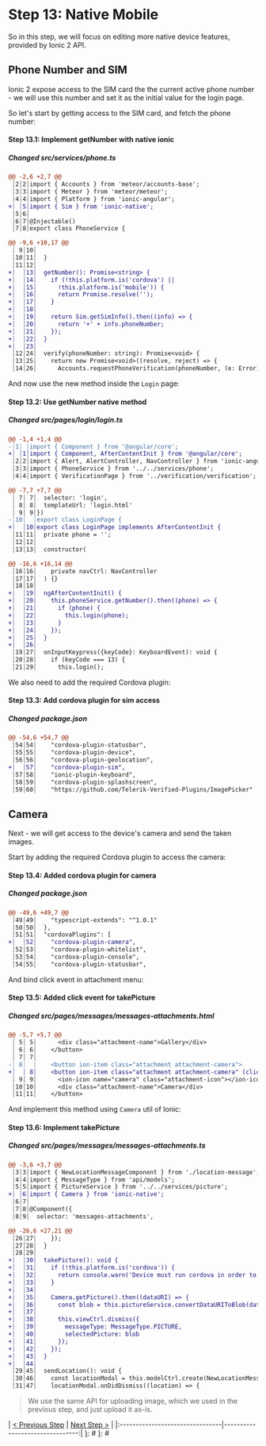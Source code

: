 [{]: <region> (header)
# Step 13: Native Mobile
[}]: #
[{]: <region> (body)
So in this step, we will focus on editing more native device features, provided by Ionic 2 API. 

## Phone Number and SIM

Ionic 2 expose access to the SIM card the the current active phone number - we will use this number and set it as the initial value for the login page.

So let's start by getting access to the SIM card, and fetch the phone number:

[{]: <helper> (diff_step 13.1)
#### Step 13.1: Implement getNumber with native ionic

##### Changed src/services/phone.ts
```diff
@@ -2,6 +2,7 @@
 ┊2┊2┊import { Accounts } from 'meteor/accounts-base';
 ┊3┊3┊import { Meteor } from 'meteor/meteor';
 ┊4┊4┊import { Platform } from 'ionic-angular';
+┊ ┊5┊import { Sim } from 'ionic-native';
 ┊5┊6┊
 ┊6┊7┊@Injectable()
 ┊7┊8┊export class PhoneService {
```
```diff
@@ -9,6 +10,17 @@
 ┊ 9┊10┊
 ┊10┊11┊  }
 ┊11┊12┊
+┊  ┊13┊  getNumber(): Promise<string> {
+┊  ┊14┊    if (!this.platform.is('cordova') ||
+┊  ┊15┊      !this.platform.is('mobile')) {
+┊  ┊16┊      return Promise.resolve('');
+┊  ┊17┊    }
+┊  ┊18┊
+┊  ┊19┊    return Sim.getSimInfo().then((info) => {
+┊  ┊20┊      return '+' + info.phoneNumber;
+┊  ┊21┊    });
+┊  ┊22┊  }
+┊  ┊23┊
 ┊12┊24┊  verify(phoneNumber: string): Promise<void> {
 ┊13┊25┊    return new Promise<void>((resolve, reject) => {
 ┊14┊26┊      Accounts.requestPhoneVerification(phoneNumber, (e: Error) => {
```
[}]: #

And now use the new method inside the `Login` page:

[{]: <helper> (diff_step 13.2)
#### Step 13.2: Use getNumber native method

##### Changed src/pages/login/login.ts
```diff
@@ -1,4 +1,4 @@
-┊1┊ ┊import { Component } from '@angular/core';
+┊ ┊1┊import { Component, AfterContentInit } from '@angular/core';
 ┊2┊2┊import { Alert, AlertController, NavController } from 'ionic-angular';
 ┊3┊3┊import { PhoneService } from '../../services/phone';
 ┊4┊4┊import { VerificationPage } from '../verification/verification';
```
```diff
@@ -7,7 +7,7 @@
 ┊ 7┊ 7┊  selector: 'login',
 ┊ 8┊ 8┊  templateUrl: 'login.html'
 ┊ 9┊ 9┊})
-┊10┊  ┊export class LoginPage {
+┊  ┊10┊export class LoginPage implements AfterContentInit {
 ┊11┊11┊  private phone = '';
 ┊12┊12┊
 ┊13┊13┊  constructor(
```
```diff
@@ -16,6 +16,14 @@
 ┊16┊16┊    private navCtrl: NavController
 ┊17┊17┊  ) {}
 ┊18┊18┊
+┊  ┊19┊  ngAfterContentInit() {
+┊  ┊20┊    this.phoneService.getNumber().then((phone) => {
+┊  ┊21┊      if (phone) {
+┊  ┊22┊        this.login(phone);
+┊  ┊23┊      }
+┊  ┊24┊    });
+┊  ┊25┊  }
+┊  ┊26┊
 ┊19┊27┊  onInputKeypress({keyCode}: KeyboardEvent): void {
 ┊20┊28┊    if (keyCode === 13) {
 ┊21┊29┊      this.login();
```
[}]: #

We also need to add the required Cordova plugin:

[{]: <helper> (diff_step 13.3)
#### Step 13.3: Add cordova plugin for sim access

##### Changed package.json
```diff
@@ -54,6 +54,7 @@
 ┊54┊54┊    "cordova-plugin-statusbar",
 ┊55┊55┊    "cordova-plugin-device",
 ┊56┊56┊    "cordova-plugin-geolocation",
+┊  ┊57┊    "cordova-plugin-sim",
 ┊57┊58┊    "ionic-plugin-keyboard",
 ┊58┊59┊    "cordova-plugin-splashscreen",
 ┊59┊60┊    "https://github.com/Telerik-Verified-Plugins/ImagePicker"
```
[}]: #


## Camera

Next - we will get access to the device's camera and send the taken images.

Start by adding the required Cordova plugin to access the camera:

[{]: <helper> (diff_step 13.4)
#### Step 13.4: Added cordova plugin for camera

##### Changed package.json
```diff
@@ -49,6 +49,7 @@
 ┊49┊49┊    "typescript-extends": "^1.0.1"
 ┊50┊50┊  },
 ┊51┊51┊  "cordovaPlugins": [
+┊  ┊52┊    "cordova-plugin-camera",
 ┊52┊53┊    "cordova-plugin-whitelist",
 ┊53┊54┊    "cordova-plugin-console",
 ┊54┊55┊    "cordova-plugin-statusbar",
```
[}]: #

And bind click event in attachment menu:

[{]: <helper> (diff_step 13.5)
#### Step 13.5: Added click event for takePicture

##### Changed src/pages/messages/messages-attachments.html
```diff
@@ -5,7 +5,7 @@
 ┊ 5┊ 5┊      <div class="attachment-name">Gallery</div>
 ┊ 6┊ 6┊    </button>
 ┊ 7┊ 7┊
-┊ 8┊  ┊    <button ion-item class="attachment attachment-camera">
+┊  ┊ 8┊    <button ion-item class="attachment attachment-camera" (click)="takePicture()">
 ┊ 9┊ 9┊      <ion-icon name="camera" class="attachment-icon"></ion-icon>
 ┊10┊10┊      <div class="attachment-name">Camera</div>
 ┊11┊11┊    </button>
```
[}]: #

And implement this method using `Camera` util of Ionic:

[{]: <helper> (diff_step 13.6)
#### Step 13.6: Implement takePicture

##### Changed src/pages/messages/messages-attachments.ts
```diff
@@ -3,6 +3,7 @@
 ┊3┊3┊import { NewLocationMessageComponent } from './location-message';
 ┊4┊4┊import { MessageType } from 'api/models';
 ┊5┊5┊import { PictureService } from '../../services/picture';
+┊ ┊6┊import { Camera } from 'ionic-native';
 ┊6┊7┊
 ┊7┊8┊@Component({
 ┊8┊9┊  selector: 'messages-attachments',
```
```diff
@@ -26,6 +27,21 @@
 ┊26┊27┊    });
 ┊27┊28┊  }
 ┊28┊29┊
+┊  ┊30┊  takePicture(): void {
+┊  ┊31┊    if (!this.platform.is('cordova')) {
+┊  ┊32┊      return console.warn('Device must run cordova in order to take pictures');
+┊  ┊33┊    }
+┊  ┊34┊
+┊  ┊35┊    Camera.getPicture().then((dataURI) => {
+┊  ┊36┊      const blob = this.pictureService.convertDataURIToBlob(dataURI);
+┊  ┊37┊
+┊  ┊38┊      this.viewCtrl.dismiss({
+┊  ┊39┊        messageType: MessageType.PICTURE,
+┊  ┊40┊        selectedPicture: blob
+┊  ┊41┊      });
+┊  ┊42┊    });
+┊  ┊43┊  }
+┊  ┊44┊
 ┊29┊45┊  sendLocation(): void {
 ┊30┊46┊    const locationModal = this.modelCtrl.create(NewLocationMessageComponent);
 ┊31┊47┊    locationModal.onDidDismiss((location) => {
```
[}]: #

> We use the same API for uploading image, which we used in the previous step, and just upload it as-is.

[}]: #
[{]: <region> (footer)
[{]: <helper> (nav_step)
| [< Previous Step](step12.md) | [Next Step >](step14.md) |
|:--------------------------------|--------------------------------:|
[}]: #
[}]: #